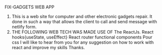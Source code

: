 FIX-GADGETS WEB APP

1. This is a web site for computer and other electronic gadgets repair. It done in such a way that allows the client to call and send message with netlify form.
2. THE FOLLOWING WEB TECH WAS MADE USE OF
   The ReactJs.
   React hooks{useState, useEffect}
   React router
   functional components
   Pour css
   I will like to hear from you for any suggestion on how to work with react and improve my skills
   Thanks.
